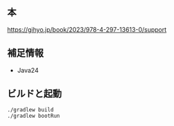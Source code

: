 ## 本

https://gihyo.jp/book/2023/978-4-297-13613-0/support

## 補足情報

- Java24

## ビルドと起動

```
./gradlew build
./gradlew bootRun
```
